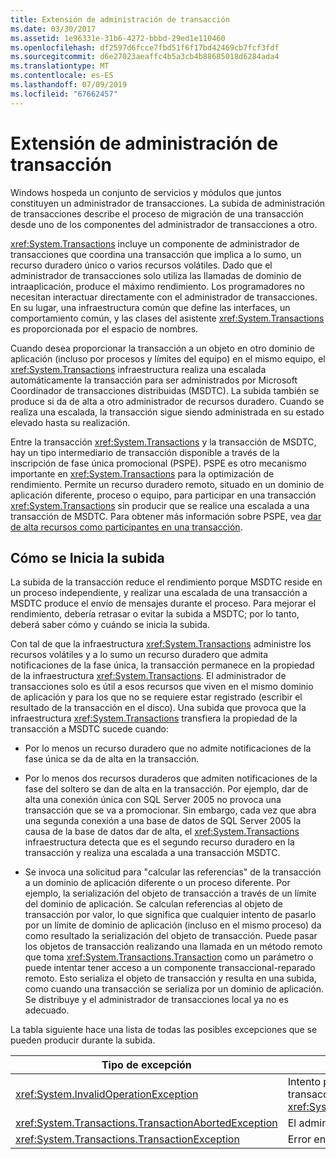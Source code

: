 ```yaml
---
title: Extensión de administración de transacción
ms.date: 03/30/2017
ms.assetid: 1e96331e-31b6-4272-bbbd-29ed1e110460
ms.openlocfilehash: df2597d6fcce7fbd51f6f17bd42469cb7fcf3fdf
ms.sourcegitcommit: d6e27023aeaffc4b5a3cb4b88685018d6284ada4
ms.translationtype: MT
ms.contentlocale: es-ES
ms.lasthandoff: 07/09/2019
ms.locfileid: "67662457"
---
```

# <a name="transaction-management-escalation"></a>Extensión de administración de transacción
Windows hospeda un conjunto de servicios y módulos que juntos constituyen un administrador de transacciones. La subida de administración de transacciones describe el proceso de migración de una transacción desde uno de los componentes del administrador de transacciones a otro.  
  
 <xref:System.Transactions> incluye un componente de administrador de transacciones que coordina una transacción que implica a lo sumo, un recurso duradero único o varios recursos volátiles. Dado que el administrador de transacciones solo utiliza las llamadas de dominio de intraaplicación, produce el máximo rendimiento. Los programadores no necesitan interactuar directamente con el administrador de transacciones. En su lugar, una infraestructura común que define las interfaces, un comportamiento común, y las clases del asistente <xref:System.Transactions> es proporcionada por el espacio de nombres.  
  
 Cuando desea proporcionar la transacción a un objeto en otro dominio de aplicación (incluso por procesos y límites del equipo) en el mismo equipo, el <xref:System.Transactions> infraestructura realiza una escalada automáticamente la transacción para ser administrados por Microsoft Coordinador de transacciones distribuidas (MSDTC). La subida también se produce si da de alta a otro administrador de recursos duradero. Cuando se realiza una escalada, la transacción sigue siendo administrada en su estado elevado hasta su realización.  
  
 Entre la transacción <xref:System.Transactions> y la transacción de MSDTC, hay un tipo intermediario de transacción disponible a través de la inscripción de fase única promocional (PSPE). PSPE es otro mecanismo importante en <xref:System.Transactions> para la optimización de rendimiento. Permite un recurso duradero remoto, situado en un dominio de aplicación diferente, proceso o equipo, para participar en una transacción <xref:System.Transactions> sin producir que se realice una escalada a una transacción de MSDTC. Para obtener más información sobre PSPE, vea [dar de alta recursos como participantes en una transacción](../../../../docs/framework/data/transactions/enlisting-resources-as-participants-in-a-transaction.md).  
  
## <a name="how-escalation-is-initiated"></a>Cómo se Inicia la subida  
 La subida de la transacción reduce el rendimiento porque MSDTC reside en un proceso independiente, y realizar una escalada de una transacción a MSDTC produce el envío de mensajes durante el proceso. Para mejorar el rendimiento, debería retrasar o evitar la subida a MSDTC; por lo tanto, deberá saber cómo y cuándo se inicia la subida.  
  
 Con tal de que la infraestructura <xref:System.Transactions> administre los recursos volátiles y a lo sumo un recurso duradero que admita notificaciones de la fase única, la transacción permanece en la propiedad de la infraestructura <xref:System.Transactions>. El administrador de transacciones solo es útil a esos recursos que viven en el mismo dominio de aplicación y para los que no se requiere estar registrado (escribir el resultado de la transacción en el disco). Una subida que provoca que la infraestructura <xref:System.Transactions> transfiera la propiedad de la transacción a MSDTC sucede cuando:  
  
- Por lo menos un recurso duradero que no admite notificaciones de la fase única se da de alta en la transacción.  
  
- Por lo menos dos recursos duraderos que admiten notificaciones de la fase del soltero se dan de alta en la transacción. Por ejemplo, dar de alta una conexión única con SQL Server 2005 no provoca una transacción que se va a promocionar. Sin embargo, cada vez que abra una segunda conexión a una base de datos de SQL Server 2005 la causa de la base de datos dar de alta, el <xref:System.Transactions> infraestructura detecta que es el segundo recurso duradero en la transacción y realiza una escalada a una transacción MSDTC.  
  
- Se invoca una solicitud para "calcular las referencias" de la transacción a un dominio de aplicación diferente o un proceso diferente. Por ejemplo, la serialización del objeto de transacción a través de un límite del dominio de aplicación. Se calculan referencias al objeto de transacción por valor, lo que significa que cualquier intento de pasarlo por un límite de dominio de aplicación (incluso en el mismo proceso) da como resultado la serialización del objeto de transacción. Puede pasar los objetos de transacción realizando una llamada en un método remoto que toma <xref:System.Transactions.Transaction> como un parámetro o puede intentar tener acceso a un componente transaccional-reparado remoto. Esto serializa el objeto de transacción y resulta en una subida, como cuando una transacción se serializa por un dominio de aplicación. Se distribuye y el administrador de transacciones local ya no es adecuado.  
  
 La tabla siguiente hace una lista de todas las posibles excepciones que se pueden producir durante la subida.  
  
|Tipo de excepción|Condición|  
|--------------------|---------------|  
|<xref:System.InvalidOperationException>|Intento para realizar una escalada de una transacción con nivel de aislamiento igual a <xref:System.Transactions.IsolationLevel.Snapshot>.|  
|<xref:System.Transactions.TransactionAbortedException>|El administrador de transacciones está inactivo.|  
|<xref:System.Transactions.TransactionException>|Error en la subida, se anula la aplicación.|
